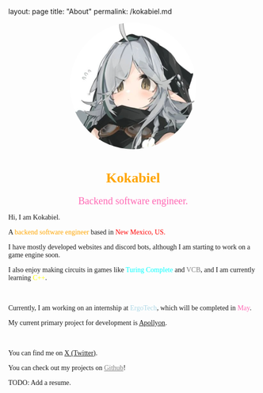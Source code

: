 layout: page
title: "About"
permalink: /kokabiel.md


<link rel="stylesheet" href="./fonts/BigBlueTermNerdFont/stylesheet.css"></link>

<center><img src="./profilePicture.png" style="border-radius: 50%;"></img></center>

<center><h1 style="color: orange; font-family: 'BigBlueTermPlus Nerd Font Mono'">Kokabiel</h1></center>
<center style="font-size: 20px; color: hotpink; font-family: 'BigBlueTermPlus Nerd Font Mono'">Backend software engineer.</center>

<p style="font-family: 'BigBlueTermPlus Nerd Font Mono'">Hi, I am Kokabiel.</p>
<p style="font-family: 'BigBlueTermPlus Nerd Font Mono'">A <dww style="color: orange;">backend software engineer</dww> based in <dww style="color: red">New Mexico, US.</dww></p>
<p style="font-family: 'BigBlueTermPlus Nerd Font Mono'">I have mostly developed websites and discord bots, although I am starting to work on a game engine soon.</p>
<p style="font-family: 'BigBlueTermPlus Nerd Font Mono'">I also enjoy making circuits in games like <dww style="color: cyan;">Turing Complete</dww> and <dww style="color: gray">VCB</dww>, and I am currently learning <dww style="color: yellow;">C++</dww>.</p>
</br>
<p style="font-family: 'BigBlueTermPlus Nerd Font Mono'">Currently, I am working on an internship at <dww style="color: lightblue;">ErgoTech</dww>, which will be completed in <dww style="color: hotpink;">May</dww>.</p>
<p style="font-family: 'BigBlueTermPlus Nerd Font Mono'">My current primary project for development is <a href="https://www.github.com/puppynuff/apollyon">Apollyon</a>.</p>
</br>
<p style="font-family: 'BigBlueTermPlus Nerd Font Mono'">You can find me on <a href="https://x.com/Aridev_">X (Twitter)</a>.</p>
<p style="font-family: 'BigBlueTermPlus Nerd Font Mono'">You can check out my projects on <a href="https://www.github.com/puppynuff" style="color: gray">Github</a>!</p>
<p style="font-family: 'BigBlueTermPlus Nerd Font Mono'">TODO: Add a resume.</p>
</br>

